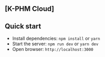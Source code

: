## [K-PHM Cloud]

## Quick start

- Install dependencies: `npm install` or `yarn`
- Start the server: `npm run dev` or `yarn dev`
- Open browser: `http://localhost:3000`


